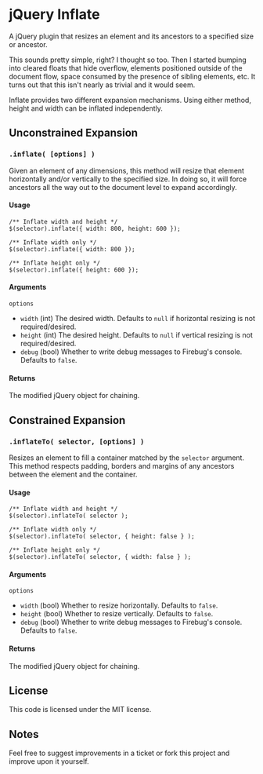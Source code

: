 # jQuery Inflate

A jQuery plugin that resizes an element and its ancestors to a specified size or ancestor.

This sounds pretty simple, right? I thought so too. Then I started bumping into cleared floats that hide overflow, elements positioned outside of the document flow, space consumed by the presence of sibling elements, etc. It turns out that this isn't nearly as trivial and it would seem.

Inflate provides two different expansion mechanisms. Using either method, height and width can be inflated independently.

## Unconstrained Expansion

### `.inflate( [options] )`

Given an element of any dimensions, this method will resize that element horizontally and/or vertically to the specified size. In doing so, it will force ancestors all the way out to the document level to expand accordingly.

#### Usage

	/** Inflate width and height */
    $(selector).inflate({ width: 800, height: 600 });
    
    /** Inflate width only */
    $(selector).inflate({ width: 800 });
    
    /** Inflate height only */
    $(selector).inflate({ height: 600 });
    
#### Arguments

`options`
* `width` (int) The desired width. Defaults to `null` if horizontal resizing is not required/desired.
* `height` (int) The desired height. Defaults to `null` if vertical resizing is not required/desired.
* `debug` (bool) Whether to write debug messages to Firebug's console. Defaults to `false`.

#### Returns

The modified jQuery object for chaining.

## Constrained Expansion

### `.inflateTo( selector, [options] )`

Resizes an element to fill a container matched by the `selector` argument. This method respects padding, borders and margins of any ancestors between the element and the container.

#### Usage

	/** Inflate width and height */
    $(selector).inflateTo( selector );
    
    /** Inflate width only */
    $(selector).inflateTo( selector, { height: false } );
    
    /** Inflate height only */
    $(selector).inflateTo( selector, { width: false } );
    
#### Arguments

`options`
* `width` (bool) Whether to resize horizontally. Defaults to `false`.
* `height` (bool) Whether to resize vertically. Defaults to `false`.
* `debug` (bool) Whether to write debug messages to Firebug's console. Defaults to `false`.

#### Returns

The modified jQuery object for chaining.

## License

This code is licensed under the MIT license.

## Notes

Feel free to suggest improvements in a ticket or fork this project and improve upon it yourself.
